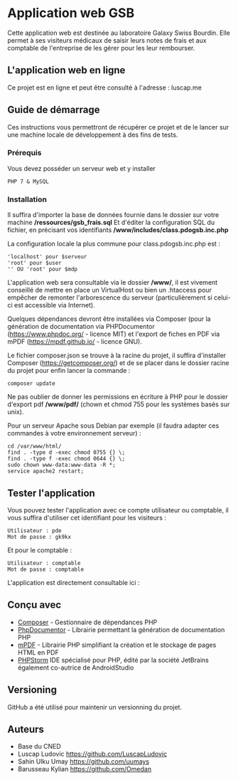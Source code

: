 ﻿# Application web GSB

Cette application web est destinée au laboratoire Galaxy Swiss Bourdin. Elle permet à ses visiteurs médicaux de saisir leurs notes de frais et aux comptable de l'entreprise de les gérer pour les leur rembourser.

## L'application web en ligne
Ce projet est en ligne et peut être consulté à l'adresse : luscap.me
## Guide de démarrage
Ces instructions vous permettront de récupérer ce projet et de le lancer sur une machine locale de développement à des fins de tests.

### Prérequis

Vous devez posséder un serveur web et y installer

```
PHP 7 & MySQL
```

### Installation

Il suffira d'importer la base de données fournie dans le dossier sur votre machine  **/ressources/gsb_frais.sql**
Et d'éditer la configuration SQL du fichier, en précisant vos identifiants **/www/includes/class.pdogsb.inc.php**

La configuration locale la plus commune pour class.pdogsb.inc.php est :

```
'localhost' pour $serveur
'root' pour $user
'' OU 'root' pour $mdp
```
L'application web sera consultable via le dossier **/www/**, il est vivement conseillé de mettre en place un VirtualHost ou bien un .htaccess pour empêcher de remonter l'arborescence du serveur (particulièrement si celui-ci est accessible via Internet).

Quelques dépendances devront être installées via Composer (pour la génération de documentation via PHPDocumentor (https://www.phpdoc.org/ - licence MIT) et l'export de fiches en PDF via mPDF (https://mpdf.github.io/ - licence GNU).

Le fichier composer.json se trouve à la racine du projet, il suffira d'installer Composer (https://getcomposer.org/) et de se placer dans le dossier racine du projet pour enfin lancer la commande :

```
composer update
```

Ne pas oublier de donner les permissions en écriture à PHP pour le dossier d'export pdf **/www/pdf/** (chown et chmod 755 pour les systèmes basés sur unix).

Pour un serveur Apache sous Debian par exemple (il faudra adapter ces commandes à votre environnement serveur) :

```
cd /var/www/html/
find . -type d -exec chmod 0755 {} \;
find . -type f -exec chmod 0644 {} \;
sudo chown www-data:www-data -R *;
service apache2 restart;
```

## Tester l'application

Vous pouvez tester l'application avec ce compte utilisateur ou comptable, il vous suffira d'utiliser cet identifiant pour les visiteurs :
```
Utilisateur : pde
Mot de passe : gk9kx
```
Et pour le comptable :

```
Utilisateur : comptable
Mot de passe : comptable
```

L'application est directement consultable ici : 

## Conçu avec

* [Composer](https://getcomposer.org/) - Gestionnaire de dépendances PHP
* [PhpDocumentor](https://www.phpdoc.org/) - Librairie permettant la génération de documentation PHP
* [mPDF](https://mpdf.github.io/) - Librairie PHP simplifiant la création et le stockage de pages HTML en PDF
* [PHPStorm](https://www.jetbrains.com/phpstorm/) IDE spécialisé pour PHP, édité par la société JetBrains également co-autrice de AndroidStudio

## Versioning

GitHub a été utilisé pour maintenir un versionning du projet.

## Auteurs
* Base du CNED
* Luscap Ludovic https://github.com/LuscapLudovic
* Sahin Ulku Umay https://github.com/uumays
* Barusseau Kylian https://github.com/Omedan

